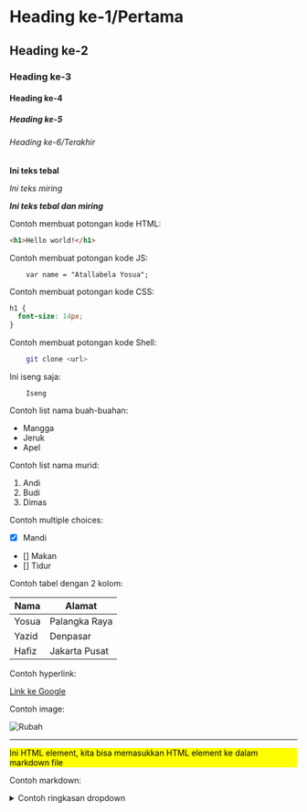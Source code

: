 # Heading ke-1/Pertama

## Heading ke-2

### Heading ke-3

#### Heading ke-4

##### Heading ke-5

###### Heading ke-6/Terakhir

**Ini teks tebal**

_Ini teks miring_

**_Ini teks tebal dan miring_**

Contoh membuat potongan kode HTML:

```html
<h1>Hello world!</h1>
```

Contoh membuat potongan kode JS:

```JS
    var name = "Atallabela Yosua";
```

Contoh membuat potongan kode CSS:

```css
h1 {
  font-size: 14px;
}
```

Contoh membuat potongan kode Shell:

```sh
    git clone <url>
```

Ini iseng saja:

```
    Iseng
```

Contoh list nama buah-buahan:

- Mangga
- Jeruk
- Apel

Contoh list nama murid:

1. Andi
2. Budi
3. Dimas

Contoh multiple choices:

- [x] Mandi
- [] Makan
- [] Tidur

Contoh tabel dengan 2 kolom:

| Nama  | Alamat        |
| ----- | ------------- |
| Yosua | Palangka Raya |
| Yazid | Denpasar      |
| Hafiz | Jakarta Pusat |

Contoh hyperlink:

[Link ke Google](https://google.com)

Contoh image:

![Rubah](https://justanaivedreamer.files.wordpress.com/2018/07/11.png)

---

<div style="background-color: yellow; color: black;">
    <p>
        Ini HTML element, kita bisa memasukkan HTML element ke dalam markdown file
    </p>
</div>

Contoh markdown:

<details>
    <summary>
        Contoh ringkasan dropdown
    </summary>
    Contoh isi dropdown
</details>
